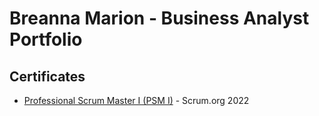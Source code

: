 # Breanna Marion - Business Analyst Portfolio
## Certificates
- [Professional Scrum Master I (PSM I)](certificates/Professional%20Scrum%20Master%20I.pdf) - Scrum.org 2022





